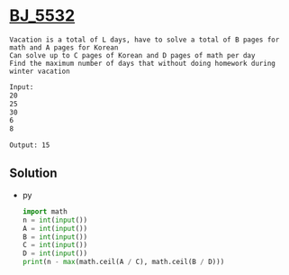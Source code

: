 # [BJ_5532](https://acmicpc.net/problem/5532)

```en
Vacation is a total of L days, have to solve a total of B pages for math and A pages for Korean
Can solve up to C pages of Korean and D pages of math per day
Find the maximum number of days that without doing homework during winter vacation
```

```txt
Input:
20
25
30
6
8

Output: 15
```

## Solution

* py

  ```py
  import math
  n = int(input())
  A = int(input())
  B = int(input())
  C = int(input())
  D = int(input())
  print(n - max(math.ceil(A / C), math.ceil(B / D)))
  ```
